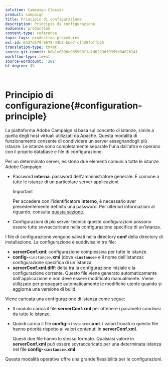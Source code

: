 ```yaml
---
solution: Campaign Classic
product: campaign
title: Principio di configurazione
description: Principio di configurazione
audience: production
content-type: reference
topic-tags: production-procedures
exl-id: 03d7e579-8678-44b8-bbe7-cf4204bffb25
translation-type: tm+mt
source-git-commit: b0a1e0596e985998f1a1d02236f9359d0482624f
workflow-type: tm+mt
source-wordcount: '281'
ht-degree: 4%

---
```


# Principio di configurazione{#configuration-principle}

La piattaforma Adobe Campaign si basa sul concetto di istanze, simile a quella degli host virtuali utilizzati da Apache. Questa modalità di funzionamento consente di condividere un server assegnandogli più istanze. Le istanze sono completamente separate l&#39;una dall&#39;altra e operano con il proprio database e file di configurazione.

Per un determinato server, esistono due elementi comuni a tutte le istanze Adobe Campaign:

* Password **interna**: password dell&#39;amministratore generale. È comune a tutte le istanze di un particolare server applicazioni.

   >[!IMPORTANT]
   >
   >Per accedere con l&#39;identificatore **Interno**, è necessario aver precedentemente definito una password. Per ulteriori informazioni al riguardo, consulta [questa sezione](../../installation/using/configuring-campaign-server.md#internal-identifier).

* Configurazioni di più server tecnici: queste configurazioni possono essere tutte sovraccaricate nella configurazione specifica di un’istanza.

I file di configurazione vengono salvati nella directory **conf** della directory di installazione. La configurazione è suddivisa in tre file:

* **serverConf.xml**: configurazione complessiva per tutte le istanze.
* **config-**`<instance>`**.xml**  (dove  **`<instance>`** è il nome dell&#39;istanza): configurazione specifica di un&#39;istanza.
* **serverConf.xml.diff**: delta tra la configurazione iniziale e la configurazione corrente. Questo file viene generato automaticamente dall&#39;applicazione e non deve essere modificato manualmente. Viene utilizzato per propagare automaticamente le modifiche utente quando si aggiorna una versione di build.

Viene caricata una configurazione di istanza come segue:

* Il modulo carica il file **serverConf.xml** per ottenere i parametri condivisi da tutte le istanze.
* Quindi carica il file **config-**`<instance>`**.xml**. I valori trovati in questo file hanno priorità rispetto ai valori contenuti in **serverConf.xml**.

   Questi due file hanno lo stesso formato. Qualsiasi valore in **serverConf.xml** può essere sovraccaricato per una determinata istanza nel file **config-`<instance>`.xml**.

Questa modalità operativa offre una grande flessibilità per le configurazioni.
